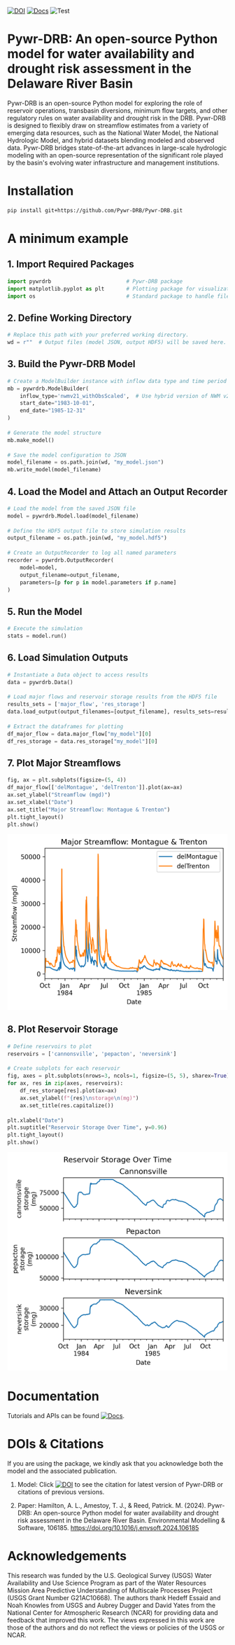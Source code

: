 [![DOI](https://zenodo.org/badge/479150651.svg)](https://doi.org/10.5281/zenodo.10720011)
[![Docs](https://github.com/Pywr-DRB/Pywr-DRB/actions/workflows/deploy.yml/badge.svg)](https://pywr-drb.github.io/Pywr-DRB/intro.html)
![Test](https://github.com/Pywr-DRB/Pywr-DRB/actions/workflows/run_tests.yml/badge.svg)

# Pywr-DRB: An open-source Python model for water availability and drought risk assessment in the Delaware River Basin

Pywr-DRB is an open-source Python model for exploring the role of reservoir operations, transbasin diversions, minimum flow targets, and other regulatory rules on water availability and drought risk in the DRB. Pywr-DRB is designed to flexibly draw on streamflow estimates from a variety of emerging data resources, such as the National Water Model, the National Hydrologic Model, and hybrid datasets blending modeled and observed data. Pywr-DRB bridges state-of-the-art advances in large-scale hydrologic modeling with an open-source representation of the significant role played by the basin's evolving water infrastructure and management institutions.

# Installation

```bash
pip install git+https://github.com/Pywr-DRB/Pywr-DRB.git
```

# A minimum example

## 1. Import Required Packages
```python
import pywrdrb                        # Pywr-DRB package 
import matplotlib.pyplot as plt       # Plotting package for visualizations
import os                             # Standard package to handle file paths
```

## 2. Define Working Directory
```python
# Replace this path with your preferred working directory.
wd = r""  # Output files (model JSON, output HDF5) will be saved here.
```

## 3. Build the Pywr-DRB Model
```python
# Create a ModelBuilder instance with inflow data type and time period
mb = pywrdrb.ModelBuilder(
    inflow_type='nwmv21_withObsScaled',  # Use hybrid version of NWM v2.1 inflow inputs
    start_date="1983-10-01",
    end_date="1985-12-31"
)

# Generate the model structure
mb.make_model()

# Save the model configuration to JSON
model_filename = os.path.join(wd, "my_model.json")
mb.write_model(model_filename)
```

## 4. Load the Model and Attach an Output Recorder
```python
# Load the model from the saved JSON file
model = pywrdrb.Model.load(model_filename)

# Define the HDF5 output file to store simulation results
output_filename = os.path.join(wd, "my_model.hdf5")

# Create an OutputRecorder to log all named parameters
recorder = pywrdrb.OutputRecorder(
    model=model,
    output_filename=output_filename,
    parameters=[p for p in model.parameters if p.name]
)
```

## 5. Run the Model
```python
# Execute the simulation
stats = model.run()
```

## 6. Load Simulation Outputs
```python
# Instantiate a Data object to access results
data = pywrdrb.Data()

# Load major flows and reservoir storage results from the HDF5 file
results_sets = ['major_flow', 'res_storage']
data.load_output(output_filenames=[output_filename], results_sets=results_sets)

# Extract the dataframes for plotting
df_major_flow = data.major_flow["my_model"][0]
df_res_storage = data.res_storage["my_model"][0]
```

## 7. Plot Major Streamflows
```python
fig, ax = plt.subplots(figsize=(5, 4))
df_major_flow[['delMontague', 'delTrenton']].plot(ax=ax)
ax.set_ylabel("Streamflow (mgd)")
ax.set_xlabel("Date")
ax.set_title("Major Streamflow: Montague & Trenton")
plt.tight_layout()
plt.show()
```
![](https://github.com/Pywr-DRB/Pywr-DRB/blob/master/docs/images/readme_streamflow.png)

## 8. Plot Reservoir Storage
```python
# Define reservoirs to plot
reservoirs = ['cannonsville', 'pepacton', 'neversink']

# Create subplots for each reservoir
fig, axes = plt.subplots(nrows=3, ncols=1, figsize=(5, 5), sharex=True)
for ax, res in zip(axes, reservoirs):
    df_res_storage[res].plot(ax=ax)
    ax.set_ylabel(f"{res}\nstorage\n(mg)")
    ax.set_title(res.capitalize())

plt.xlabel("Date")
plt.suptitle("Reservoir Storage Over Time", y=0.96)
plt.tight_layout()
plt.show()
```
![](https://github.com/Pywr-DRB/Pywr-DRB/blob/master/docs/images/readme_storage.png)


# Documentation
Tutorials and APIs can be found [![Docs](https://github.com/Pywr-DRB/Pywr-DRB/actions/workflows/deploy.yml/badge.svg)](https://pywr-drb.github.io/Pywr-DRB/intro.html).

# DOIs & Citations


If you are using the package, we kindly ask that you acknowledge both the model and the associated publication.

1. Model: Click [![DOI](https://zenodo.org/badge/479150651.svg)](https://doi.org/10.5281/zenodo.10720011) to see the citation for latest version of Pywr-DRB or citations of previous versions.

2. Paper: Hamilton, A. L., Amestoy, T. J., & Reed, Patrick. M. (2024). Pywr-DRB: An open-source Python model for water availability and drought risk assessment in the Delaware River Basin. Environmental Modelling & Software, 106185. https://doi.org/10.1016/j.envsoft.2024.106185

# Acknowledgements

This research was funded by the U.S. Geological Survey (USGS) Water Availability and Use Science Program as part of the Water Resources Mission Area Predictive Understanding of Multiscale Processes Project (USGS Grant Number G21AC10668). The authors thank Hedeff Essaid and Noah Knowles from USGS and Aubrey Dugger and David Yates from the National Center for Atmospheric Research (NCAR) for providing data and feedback that improved this work. The views expressed in this work are those of the authors and do not reflect the views or policies of the USGS or NCAR.
